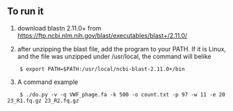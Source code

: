 ## To run it

1. download blastn 2.11.0+ from https://ftp.ncbi.nlm.nih.gov/blast/executables/blast+/2.11.0/

2. after unzipping the blast file, add the program to your PATH. If it is Linux, and the file was unzipped under /usr/local, the command will belike
```
	$ export PATH=$PATH:/usr/local/ncbi-blast-2.11.0+/bin
```

3. A command example
```
	$ ./do.py -v -q VWF_phage.fa -k 500 -o count.txt -p 97 -w 11 -e 20 23_R1.fq.gz 23_R2.fq.gz
```
